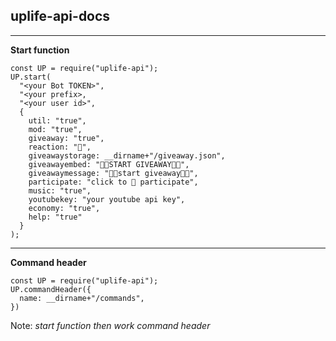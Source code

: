 ## uplife-api-docs

<hr>


**Start function**

```
const UP = require("uplife-api");
UP.start(
  "<your Bot TOKEN>",
  "<your prefix>,
  "<your user id>",
  {
    util: "true",
    mod: "true",
    giveaway: "true",
    reaction: "🎉",
    giveawaystorage: __dirname+"/giveaway.json",
    giveawayembed: "🎉🎉START GIVEAWAY🎉🎉",
    giveawaymessage: "🎉🎉start giveaway🎉🎉",
    participate: "click to 🎉 participate",
    music: "true",
    youtubekey: "your youtube api key",
    economy: "true",
    help: "true"
  }
);
```

<hr>

**Command header**
```
const UP = require("uplife-api");
UP.commandHeader({
  name: __dirname+"/commands",
})
```
Note: *start function then work command header*
